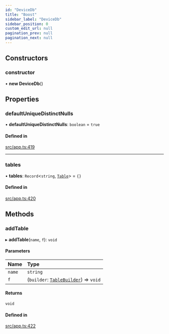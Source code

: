 ```yaml
---
id: "DeviceDb"
title: "Boost"
sidebar_label: "DeviceDb"
sidebar_position: 0
custom_edit_url: null
pagination_prev: null
pagination_next: null
---
```


## Constructors

### constructor

• **new DeviceDb**()

## Properties

### defaultUniqueDistinctNulls

• **defaultUniqueDistinctNulls**: `boolean` = `true`

#### Defined in

[src/app.ts:419](https://github.com/yolmio/boost/blob/5cada48/src/app.ts#L419)

___

### tables

• **tables**: `Record`<`string`, [`Table`](Table.md)\> = `{}`

#### Defined in

[src/app.ts:420](https://github.com/yolmio/boost/blob/5cada48/src/app.ts#L420)

## Methods

### addTable

▸ **addTable**(`name`, `f`): `void`

#### Parameters

| Name | Type |
| :------ | :------ |
| `name` | `string` |
| `f` | (`builder`: [`TableBuilder`](TableBuilder.md)) => `void` |

#### Returns

`void`

#### Defined in

[src/app.ts:422](https://github.com/yolmio/boost/blob/5cada48/src/app.ts#L422)
